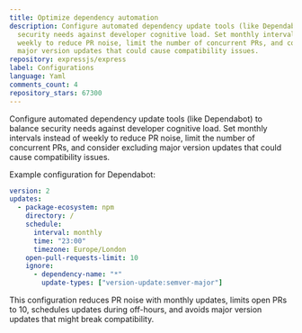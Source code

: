 ```yaml
---
title: Optimize dependency automation
description: Configure automated dependency update tools (like Dependabot) to balance
  security needs against developer cognitive load. Set monthly intervals instead of
  weekly to reduce PR noise, limit the number of concurrent PRs, and consider excluding
  major version updates that could cause compatibility issues.
repository: expressjs/express
label: Configurations
language: Yaml
comments_count: 4
repository_stars: 67300
---
```


Configure automated dependency update tools (like Dependabot) to balance security needs against developer cognitive load. Set monthly intervals instead of weekly to reduce PR noise, limit the number of concurrent PRs, and consider excluding major version updates that could cause compatibility issues.

Example configuration for Dependabot:
```yaml
version: 2
updates:
  - package-ecosystem: npm
    directory: /
    schedule:
      interval: monthly
      time: "23:00"
      timezone: Europe/London
    open-pull-requests-limit: 10
    ignore:
      - dependency-name: "*"
        update-types: ["version-update:semver-major"]
```

This configuration reduces PR noise with monthly updates, limits open PRs to 10, schedules updates during off-hours, and avoids major version updates that might break compatibility.